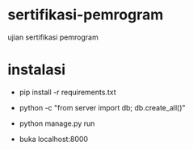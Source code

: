 # sertifikasi-pemrogram
ujian sertifikasi pemrogram

# instalasi

- pip install -r requirements.txt

- python -c "from server import db; db.create_all()"

- python manage.py run

- buka localhost:8000